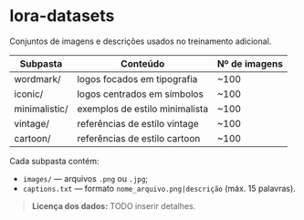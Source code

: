 # lora-datasets

Conjuntos de imagens e descrições usados no treinamento adicional.

| Subpasta | Conteúdo | Nº de imagens |
|----------|----------|---------------|
| wordmark/      | logos focados em tipografia        | ~100 |
| iconic/        | logos centrados em símbolos        | ~100 |
| minimalistic/  | exemplos de estilo minimalista     | ~100 |
| vintage/       | referências de estilo vintage      | ~100 |
| cartoon/       | referências de estilo cartoon      | ~100 |

Cada subpasta contém:

* `images/` — arquivos `.png` ou `.jpg`;
* `captions.txt` — formato `nome_arquivo.png|descrição` (máx. 15 palavras).

> **Licença dos dados:** TODO inserir detalhes.